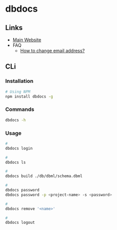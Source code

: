 # dbdocs

## Links

- [Main Website](https://dbdocs.io)
- FAQ
  - [How to change email address?](https://dbdiagram.io/docs/faqs/change-email)

## CLi

### Installation

```sh
# Using NPM
npm install dbdocs -g
```

### Commands

```sh
dbdocs -h
```

### Usage

```sh
#
dbdocs login

#
dbdocs ls

#
dbdocs build ./db/dbml/schema.dbml

#
dbdocs password
dbdocs password -p <project-name> -s <password>

#
dbdocs remove '<name>'

#
dbdocs logout
```
